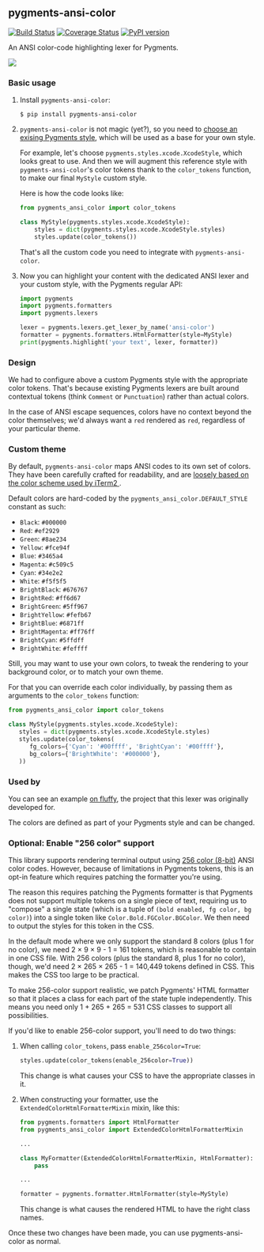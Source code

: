 pygments-ansi-color
-------------------

[![Build Status](https://travis-ci.org/chriskuehl/pygments-ansi-color.svg?branch=master)](https://travis-ci.org/chriskuehl/pygments-ansi-color)
[![Coverage Status](https://coveralls.io/repos/github/chriskuehl/pygments-ansi-color/badge.svg?branch=master)](https://coveralls.io/github/chriskuehl/pygments-ansi-color?branch=master)
[![PyPI version](https://badge.fury.io/py/pygments-ansi-color.svg)](https://pypi.python.org/pypi/pygments-ansi-color)

An ANSI color-code highlighting lexer for Pygments.

![](https://i.fluffy.cc/nHPkL3gfBtj5Kt4H3RR51T9TJLh6rtv2.png)


### Basic usage

1. Install `pygments-ansi-color`:

   ```shell-session
   $ pip install pygments-ansi-color
   ```

2. `pygments-ansi-color` is not magic (yet?), so you need to [choose an exising
   Pygments style](https://pygments.org/styles/), which will be used as a base
   for your own style.

   For example, let's choose `pygments.styles.xcode.XcodeStyle`, which looks
   great to use. And then we will augment this reference style with
   `pygments-ansi-color`'s color tokens thank to the `color_tokens` function,
   to make our final `MyStyle` custom style.

   Here is how the code looks like:

   ```python
   from pygments_ansi_color import color_tokens

   class MyStyle(pygments.styles.xcode.XcodeStyle):
       styles = dict(pygments.styles.xcode.XcodeStyle.styles)
       styles.update(color_tokens())
   ```

   That's all the custom code you need to integrate with `pygments-ansi-color`.

3. Now you can highlight your content with the dedicated ANSI lexer and your
   custom style, with the Pygments regular API:

   ```python
   import pygments
   import pygments.formatters
   import pygments.lexers

   lexer = pygments.lexers.get_lexer_by_name('ansi-color')
   formatter = pygments.formatters.HtmlFormatter(style=MyStyle)
   print(pygments.highlight('your text', lexer, formatter))
   ```

### Design

We had to configure above a custom Pygments style with the appropriate color
tokens. That's because existing Pygments lexers are built around contextual
tokens (think `Comment` or `Punctuation`) rather than actual colors.

In the case of ANSI escape sequences, colors have no context beyond the color
themselves; we'd always want a `red` rendered as `red`, regardless of your
particular theme.


### Custom theme

By default, `pygments-ansi-color` maps ANSI codes to its own set of colors.
They have been carefully crafted for readability, and are [loosely based on the
color scheme used by iTerm2
](https://github.com/chriskuehl/pygments-ansi-color/pull/27#discussion_r1113790011).

Default colors are hard-coded by the `pygments_ansi_color.DEFAULT_STYLE`
constant as such:
- `Black`: `#000000`
- `Red`: `#ef2929`
- `Green`: `#8ae234`
- `Yellow`: `#fce94f`
- `Blue`: `#3465a4`
- `Magenta`: `#c509c5`
- `Cyan`: `#34e2e2`
- `White`: `#f5f5f5`
- `BrightBlack`: `#676767`
- `BrightRed`: `#ff6d67`
- `BrightGreen`: `#5ff967`
- `BrightYellow`: `#fefb67`
- `BrightBlue`: `#6871ff`
- `BrightMagenta`: `#ff76ff`
- `BrightCyan`: `#5ffdff`
- `BrightWhite`: `#feffff`

Still, you may want to use your own colors, to tweak the rendering to your
background color, or to match your own theme.

For that you can override each color individually, by passing them as
arguments to the `color_tokens` function:

```python
from pygments_ansi_color import color_tokens

class MyStyle(pygments.styles.xcode.XcodeStyle):
   styles = dict(pygments.styles.xcode.XcodeStyle.styles)
   styles.update(color_tokens(
      fg_colors={'Cyan': '#00ffff', 'BrightCyan': '#00ffff'},
      bg_colors={'BrightWhite': '#000000'},
   ))
```


### Used by

You can see an example [on fluffy][fluffy-example], the project that this lexer
was originally developed for.

The colors are defined as part of your Pygments style and can be changed.


### Optional: Enable "256 color" support

This library supports rendering terminal output using [256 color
(8-bit)][256-color] ANSI color codes. However, because of limitations in
Pygments tokens, this is an opt-in feature which requires patching the
formatter you're using.

The reason this requires patching the Pygments formatter is that Pygments does
not support multiple tokens on a single piece of text, requiring us to
"compose" a single state (which is a tuple of `(bold enabled, fg color, bg
color)`) into a single token like `Color.Bold.FGColor.BGColor`. We then need to
output the styles for this token in the CSS.

In the default mode where we only support the standard 8 colors (plus 1 for no
color), we need 2 × 9 × 9 - 1 = 161 tokens, which is reasonable to contain in
one CSS file. With 256 colors (plus the standard 8, plus 1 for no color),
though, we'd need 2 × 265 × 265 - 1 = 140,449 tokens defined in CSS. This makes
the CSS too large to be practical.

To make 256-color support realistic, we patch Pygments' HTML formatter so that
it places a class for each part of the state tuple independently. This means
you need only 1 + 265 + 265 = 531 CSS classes to support all possibilities.

If you'd like to enable 256-color support, you'll need to do two things:

1. When calling `color_tokens`, pass `enable_256color=True`:

   ```python
   styles.update(color_tokens(enable_256color=True))
   ```

   This change is what causes your CSS to have the appropriate classes in it.

2. When constructing your formatter, use the `ExtendedColorHtmlFormatterMixin`
   mixin, like this:

   ```python
   from pygments.formatters import HtmlFormatter
   from pygments_ansi_color import ExtendedColorHtmlFormatterMixin

   ...

   class MyFormatter(ExtendedColorHtmlFormatterMixin, HtmlFormatter):
       pass

   ...

   formatter = pygments.formatter.HtmlFormatter(style=MyStyle)
   ```

   This change is what causes the rendered HTML to have the right class names.

Once these two changes have been made, you can use pygments-ansi-color as normal.


[fluffy-example]: https://i.fluffy.cc/3Gq7Fg86mv3dX30Qx9LHMWcKMqsQLCtd.html
[256-color]: https://en.wikipedia.org/wiki/ANSI_escape_code#8-bit
